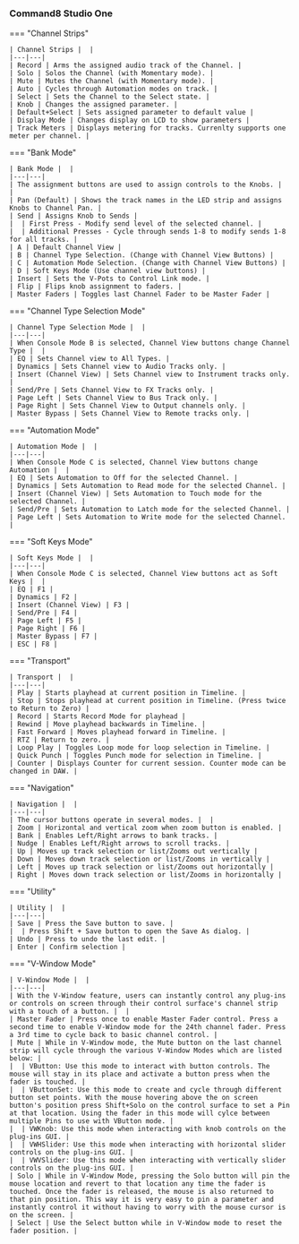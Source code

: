 #

### Command8 Studio One

=== "Channel Strips"

    | Channel Strips |  |
    |---|---|
    | Record | Arms the assigned audio track of the Channel. |
    | Solo | Solos the Channel (with Momentary mode). |
    | Mute | Mutes the Channel (with Momentary mode). |
    | Auto | Cycles through Automation modes on track. |
    | Select | Sets the Channel to the Select state. |
    | Knob | Changes the assigned parameter. |
    | Default+Select | Sets assigned parameter to default value |
    | Display Mode | Changes display on LCD to show parameters |
    | Track Meters | Displays metering for tracks. Currenlty supports one meter per channel. |

=== "Bank Mode"

    | Bank Mode |  |
    |---|---|
    | The assignment buttons are used to assign controls to the Knobs. |  |
    | Pan (Default) | Shows the track names in the LED strip and assigns Knobs to Channel Pan. |
    | Send | Assigns Knob to Sends |
    |  | First Press - Modify send level of the selected channel. |
    |  | Additional Presses - Cycle through sends 1-8 to modify sends 1-8 for all tracks. |
    | A | Default Channel View |
    | B | Channel Type Selection. (Change with Channel View Buttons) |
    | C | Automation Mode Selection. (Change with Channel View Buttons) |
    | D | Soft Keys Mode (Use channel view buttons) |
    | Insert | Sets the V-Pots to Control Link mode. |
    | Flip | Flips knob assignment to faders. |
    | Master Faders | Toggles last Channel Fader to be Master Fader |

=== "Channel Type Selection Mode"

    | Channel Type Selection Mode |  |
    |---|---|
    | When Console Mode B is selected, Channel View buttons change Channel Type |  |
    | EQ | Sets Channel view to All Types. |
    | Dynamics | Sets Channel view to Audio Tracks only. |
    | Insert (Channel View) | Sets Channel view to Instrument tracks only. |
    | Send/Pre | Sets Channel View to FX Tracks only. |
    | Page Left | Sets Channel View to Bus Track only. |
    | Page Right | Sets Channel View to Output channels only. |
    | Master Bypass | Sets Channel View to Remote tracks only. |

=== "Automation Mode"

    | Automation Mode |  |
    |---|---|
    | When Console Mode C is selected, Channel View buttons change Automation |  |
    | EQ | Sets Automation to Off for the selected Channel. |
    | Dynamics | Sets Automation to Read mode for the selected Channel. |
    | Insert (Channel View) | Sets Automation to Touch mode for the selected Channel. |
    | Send/Pre | Sets Automation to Latch mode for the selected Channel. |
    | Page Left | Sets Automation to Write mode for the selected Channel. |

=== "Soft Keys Mode"

    | Soft Keys Mode |  |
    |---|---|
    | When Console Mode C is selected, Channel View buttons act as Soft Keys |  |
    | EQ | F1 |
    | Dynamics | F2 |
    | Insert (Channel View) | F3 |
    | Send/Pre | F4 |
    | Page Left | F5 |
    | Page Right | F6 |
    | Master Bypass | F7 |
    | ESC | F8 |

=== "Transport"

    | Transport |  |
    |---|---|
    | Play | Starts playhead at current position in Timeline. |
    | Stop | Stops playhead at current position in Timeline. (Press twice to Return to Zero) |
    | Record | Starts Record Mode for playhead |
    | Rewind | Move playhead backwards in Timeline. |
    | Fast Forward | Moves playhead forward in Timeline. |
    | RTZ | Return to zero. |
    | Loop Play | Toggles Loop mode for loop selection in Timeline. |
    | Quick Punch | Toggles Punch mode for selection in Timeline. |
    | Counter | Displays Counter for current session. Counter mode can be changed in DAW. |

=== "Navigation"

    | Navigation |  |
    |---|---|
    | The cursor buttons operate in several modes. |  |
    | Zoom | Horizontal and vertical zoom when zoom button is enabled. |
    | Bank | Enables Left/Right arrows to bank tracks. |
    | Nudge | Enables Left/Right arrows to scroll tracks. |
    | Up | Moves up track selection or list/Zooms out vertically |
    | Down | Moves down track selection or list/Zooms in vertically |
    | Left | Moves up track selection or list/Zooms out horizontally |
    | Right | Moves down track selection or list/Zooms in horizontally |

=== "Utility"

    | Utility |  |
    |---|---|
    | Save | Press the Save button to save. |
    |  | Press Shift + Save button to open the Save As dialog. |
    | Undo | Press to undo the last edit. |
    | Enter | Confirm selection |

=== "V-Window Mode"

    | V-Window Mode |  |
    |---|---|
    | With the V-Window feature, users can instantly control any plug-ins or controls on screen through their control surface's channel strip with a touch of a button. |  |
    | Master Fader | Press once to enable Master Fader control. Press a second time to enable V-Window mode for the 24th channel fader. Press a 3rd time to cycle back to basic channel control. |
    | Mute | While in V-Window mode, the Mute button on the last channel strip will cycle through the various V-Window Modes which are listed below: |
    |  | VButton: Use this mode to interact with button controls. The mouse will stay in its place and activate a button press when the fader is touched. |
    |  | VButtonSet: Use this mode to create and cycle through different button set points. With the mouse hovering above the on screen button's position press Shift+Solo on the control surface to set a Pin at that location. Using the fader in this mode will cylce between multiple Pins to use with VButton mode. |
    |  | VWKnob: Use this mode when interacting with knob controls on the plug-ins GUI. |
    |  | VWHSlider: Use this mode when interacting with horizontal slider controls on the plug-ins GUI. |
    |  | VWVSlider: Use this mode when interacting with vertically slider controls on the plug-ins GUI. |
    | Solo | While in V-Window Mode, pressing the Solo button will pin the mouse location and revert to that location any time the fader is touched. Once the fader is released, the mouse is also returned to that pin position. This way it is very easy to pin a parameter and instantly control it without having to worry with the mouse cursor is on the screen. |
    | Select | Use the Select button while in V-Window mode to reset the fader position. |